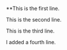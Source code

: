 **This is the first line.

This is the second line.

This is the third line.

I added a fourth line.